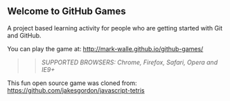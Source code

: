 ## Welcome to GitHub Games

A project based learning activity for people who are getting started with Git and GitHub.

You can play the game at: http://mark-walle.github.io/github-games/

>> _*SUPPORTED BROWSERS*: Chrome, Firefox, Safari, Opera and IE9+_

This fun open source game was cloned from: https://github.com/jakesgordon/javascript-tetris
